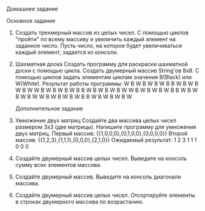 Домашнее задание 

Основное задание
1. Создать трехмерный массив из целых чисел.
   С помощью циклов "пройти" по всему массиву и увеличить каждый
   элемент на заданное число. Пусть число, на которое будет
   увеличиваться каждый элемент, задается из консоли.
2. Шахматная доска
   Создать программу для раскраски шахматной доски с помощью цикла.
   Создать двумерный массив String'ов 8х8. С помощью циклов задать
   элементам циклам значения B(Black) или W(White). Результат работы
   программы:
   W B W B W B W B
   B W B W B W B W
   W B W B W B W B
   B W B W B W B W
   W B W B W B W B
   B W B W B W B W
   W B W B W B W B
   B W B W B W B W 

   Дополнительное задание
3. Умножение двух матриц
   Создайте два массива целых чисел размером 3х3 (две матрицы).
   Напишите программу для умножения двух матриц.
   Первый массив: {{1,0,0,0},{0,1,0,0},{0,0,0,0}}
   Второй массив: {{1,2,3},{1,1,1},{0,0,0},{2,1,0}}
   Ожидаемый результат: 1 2 3 1 1 1 0 0 0
4. Создайте двумерный массив целых чисел. Выведите на консоль сумму
   всех элементов массива.
5. Создайте двумерный массив. Выведите на консоль диагонали массива.
6. Создайте двумерный массив целых чисел. Отсортируйте элементы в
   строках двумерного массива по возрастанию.

